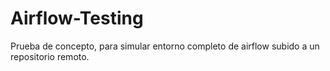 # Airflow-Testing
Prueba de concepto, para simular entorno completo de airflow subido a un repositorio remoto.

